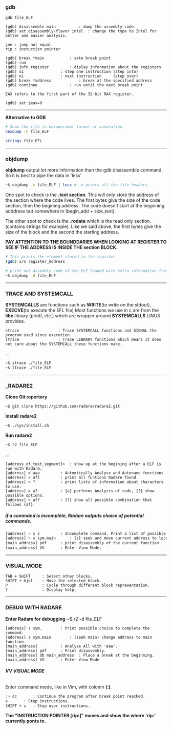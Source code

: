 ### __gdb__
```text
gdb file_ELF

(gdb) disassemble main			: dump the assembly code.
(gdb) set disassembly-flavor intel	: change the type to Intel for better and easier analysis.

jne : jump not equal
rip : instuction pointer

(gdb) break *main			: sete break point
(gdb) run
(gdb) info register			: diplay information about the registers
(gdb) si				: step one instruction (step into)
(gdb) ni				: next instruction     (step over)
(gdb) break *address			: break at the specified address
(gdb) continue				: run until the next break point

EAX refers to the first part of the 32-bit RAX register. 

(gdb) set $eax=0
```

___

**Alternative to GDB**

```bash
# Show the file in hexadecimal format or annotation.
hexdump -C file_ELF	

strings file_EFL
```
___

### __objdump__

**objdump** output lot more information than the gdb disassemble command. So it is best to pipe the data in 'less'
```bash
~$ objdump -x file_ELF | less # -x prints all the file headers.
```

One spot to check is the **.text section**. This will only store the address of the section where the code lives.
The first bytes give the size of the code section, then the begining address.
The code doesn't start at the beginning adddress but somewhere in (begin_add + size_text).

The other spot to check is the **.rodata** which is the read only section. (contains strings for example).
Like we said above, the first bytes give the size of the block and the second the starting address.

**PAY ATTENTION TO THE BOUNDDARIES WHEN LOOKING AT REGISTER TO SEE IF THE ADDRESS IS INSIDE THE section BLOCK.**

```bash
# This prints the element stored in the register
(gdb) x/s register_Address

# print out Assembly code of the ELF loaded with extra information from the compiler (gcc)
~$ objdump -d file_ELF
```
___

### __TRACE AND SYSTEMCALL__

**SYSTEMCALLS** are functions such as **WRITE**(to write on the stdout), **EXECVE**(to execute the EFL file)
Most functions we use in c are from the **libc** library (printf, etc.) which are wrapper around **SYSTEMCALLS** LINUX provides.

```text
strace			       : Trace SYSTEMCALL functions and SIGNAL the program used since execution.
ltrace			       : Trace LIBRARY functions which means it does not care about the SYSTEMCALL these functions make.
```
...

```bash
~$ strace ./file_ELF
~$ ltrace ./file_ELF
```
___

### ___RADARE2__

**Clone Git repertory**
```bash
~$ git clone https://github.com/radare/radare2.git
```

**Install radare2**
```bash
~$ ./sys/install.sh
```

**Run radare2**
```bash
~$ r2 file_ELF
```
...

```text
[address_of_text_segment]>	: show up at the begining after a ELF is run with Radare.
[address] > aaa			: Automtically Analyse and Autoname functions
[address] > afl			: print all funtions Radare found.
[address] > ?			: print lists of information about characters to use. 
[address] > a?			: {a} performs Analysis of code, {?} show possible options.
[address] > af?			: {?} show all possible combination that follows {af}.
```
##### __if a command is incomplete, Radare outputs choice of potential commands.__

```bash
[address] > s s			: Incomplete command. Print a list of possible command.
[address] > s sym.main		: {s} seek and move current address to location of a function, {sym.main} function 'main'.
[main_address] pdf		: print disassembly of the current function.
[main_address] VV		: Enter View Mode.
```
___

### __VISUAL MODE__

```text
TAB + SHIFT		: Select other blocks.
SHIFT + hjkl	: Move the selected block.
P				: Cycle through different block representation.
?				: Display help.
```
___

### __DEBUG WITH RADARE__

**Enter Radare for debugging**
~$ r2 -d file_ELF

```text
[address] s sym.		: Print possible choice to complete the command.
[address] s sym.main		: (seek main) change address to main function.
[main_address]			: Analyse All with 'aaa'.
[main_address] pdf		: Print disassembly.
[main_address] db main_address 	: Place a break at the beginning.
[main_address] VV		: Enter View Mode
```

###### __VV VISUAL MODE__

Enter command mode, like in Vim, with colomn **(:)**.

```bash
:> dc 		: Continue the program after break point reached.
s		: Step instructions.
SHIFT + s	: Step over instructions.
```

**The "INSTRUCTION POINTER [rip:]" moves and show the where 'rip:' currently ponts to.**
